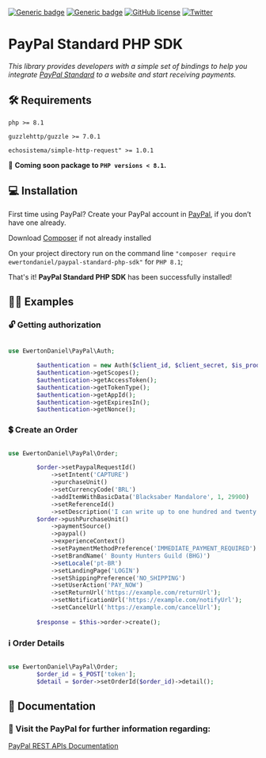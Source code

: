 [![Generic badge](https://img.shields.io/github/last-commit/ewertondaniel/paypal-standard-php-sdk)](https://github.com/EwertonDaniel/paypal-standard-php-sdk.git)
[![Generic badge](https://img.shields.io/badge/stable-v1.0.1-blue.svg)](https://github.com/EwertonDaniel/paypal-standard-php-sdk)
[![GitHub license](https://img.shields.io/github/license/ewertondaniel/paypal-standard-php-sdk.git)](https://github.com/Naereen/StrapDown.js/blob/master/LICENSE)
[![Twitter](https://img.shields.io/twitter/follow/dsrewerton?style=social)](https://twitter.com/dsrewerton)

# PayPal Standard PHP SDK

_This library provides developers with a simple set of bindings to help you
integrate [PayPal Standard](https://developer.paypal.com/home) to a website
and start receiving payments._

## 🛠 Requirements

`php >= 8.1`

`guzzlehttp/guzzle >= 7.0.1`

`echosistema/simple-http-request" >= 1.0.1`

📢 **Coming soon package to `PHP versions < 8.1`.**

## 💻 Installation

First time using PayPal? Create your PayPal account
in [PayPal](https://www.paypal.com/br/webapps/mpp/account-selection), if you don’t have one already.

Download [Composer](https://getcomposer.org/) if not already installed

On your project directory run on the command line `"composer require ewertondaniel/paypal-standard-php-sdk"`
for `PHP 8.1`;

That's it! **PayPal Standard PHP SDK** has been successfully installed!

## 🧑‍💻 Examples

### 🔓 Getting authorization

```php

use EwertonDaniel\PayPal\Auth;

        $authentication = new Auth($client_id, $client_secret, $is_production);
        $authentication->getScopes();
        $authentication->getAccessToken();
        $authentication->getTokenType();
        $authentication->getAppId();
        $authentication->getExpiresIn();
        $authentication->getNonce();

```

### 💲 Create an Order

```php

use EwertonDaniel\PayPal\Order;

        $order->setPaypalRequestId()
            ->setIntent('CAPTURE')
            ->purchaseUnit()
            ->setCurrencyCode('BRL')
            ->addItemWithBasicData('Blacksaber Mandalore', 1, 29900)
            ->setReferenceId()
            ->setDescription('I can write up to one hundred and twenty seven characters as a testDescription description...');
        $order->pushPurchaseUnit()
            ->paymentSource()
            ->paypal()
            ->experienceContext()
            ->setPaymentMethodPreference('IMMEDIATE_PAYMENT_REQUIRED')
            ->setBrandName(' Bounty Hunters Guild (BHG)')
            ->setLocale('pt-BR')
            ->setLandingPage('LOGIN')
            ->setShippingPreference('NO_SHIPPING')
            ->setUserAction('PAY_NOW')
            ->setReturnUrl('https://example.com/returnUrl');
            ->setNotificationUrl('https://example.com/notifyUrl');
            ->setCancelUrl('https://example.com/cancelUrl');
            
        $response = $this->order->create();

```

### ℹ Order Details

```php

use EwertonDaniel\PayPal\Order;
        $order_id = $_POST['token'];
        $detail = $order->setOrderId($order_id)->detail();

```

## 📖 Documentation

### 🔗 Visit the PayPal for further information regarding:

[PayPal REST APIs Documentation](https://developer.paypal.com/api/rest/)
